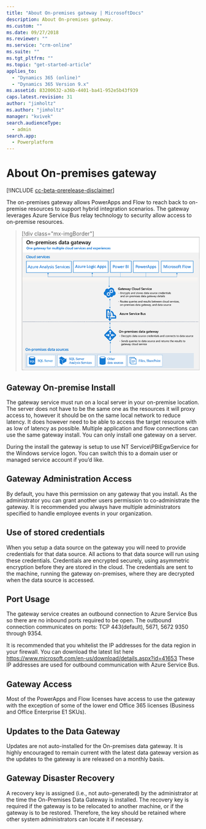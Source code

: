 ```yaml
---
title: "About On-premises gateway | MicrosoftDocs"
description: About On-premises gateway.
ms.custom: ""
ms.date: 09/27/2018
ms.reviewer: ""
ms.service: "crm-online"
ms.suite: ""
ms.tgt_pltfrm: ""
ms.topic: "get-started-article"
applies_to: 
  - "Dynamics 365 (online)"
  - "Dynamics 365 Version 9.x"
ms.assetid: 83200632-a36b-4401-ba41-952e5b43f939
caps.latest.revision: 31
author: "jimholtz"
ms.author: "jimholtz"
manager: "kvivek"
search.audienceType: 
  - admin
search.app: 
  - Powerplatform
---
```

# About On-premises gateway

[!INCLUDE [cc-beta-prerelease-disclaimer](../includes/cc-beta-prerelease-disclaimer.md)]

The on-premises gateway allows PowerApps and Flow to reach back to on-premise resources to support hybrid integration scenarios. The gateway leverages Azure Service Bus relay technology to security allow access to on-premise resources.

> [!div class="mx-imgBorder"] 
> ![](media/onpremises-data-gateway.png "On-premises data gateway")

## Gateway On-premise Install

The gateway service must run on a local server in your on-premise location. The server does not have to be the same one as the resources it will proxy access to, however it should be on the same local network to reduce latency. It does however need to be able to access the target resource with as low of latency as possible. Multiple application and flow connections can use the same gateway install. You can only install one gateway on a server.

During the install the gateway is setup to use NT Service\PBIEgwService for the Windows service logon. You can switch this to a domain user or managed service account if you’d like.

## Gateway Administration Access

By default, you have this permission on any gateway that you install. As the administrator you can grant another users permission to co-administrate the gateway. It is recommended you always have multiple administrators specified to handle employee events in your organization.

## Use of stored credentials

When you setup a data source on the gateway you will need to provide credentials for that data source. All actions to that data source will run using these credentials. Credentials are encrypted securely, using asymmetric encryption before they are stored in the cloud. The credentials are sent to the machine, running the gateway on-premises, where they are decrypted when the data source is accessed.

## Port Usage

The gateway service creates an outbound connection to Azure Service Bus so there are no inbound ports required to be open. The outbound connection communicates on ports: TCP 443(default), 5671, 5672 9350 through 9354.

It is recommended that you whitelist the IP addresses for the data region in your firewall. You can download the latest list here https://www.microsoft.com/en-us/download/details.aspx?id=41653 These IP addresses are used for outbound communication with Azure Service Bus.

## Gateway Access

Most of the PowerApps and Flow licenses have access to use the gateway with the exception of some of the lower end Office 365 licenses (Business and Office Enterprise E1 SKUs).

## Updates to the Data Gateway

Updates are not auto-installed for the On-premises data gateway. It is highly encouraged to remain current with the latest data gateway version as the updates to the gateway is are released on a monthly basis.

## Gateway Disaster Recovery

A recovery key is assigned (i.e., not auto-generated) by the administrator at the time the On-Premises Data Gateway is installed. The recovery key is required if the gateway is to be relocated to another machine, or if the gateway is to be restored. Therefore, the key should be retained where other system administrators can locate it if necessary.